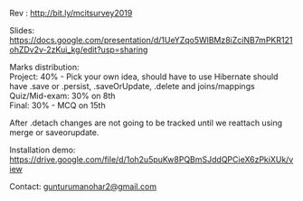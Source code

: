 Rev : http://bit.ly/mcitsurvey2019

Slides:
https://docs.google.com/presentation/d/1UeYZqo5WlBMz8iZciNB7mPKR121ohZDv2v-2zKui_kg/edit?usp=sharing

Marks distribution: <br>
    Project: 40% - Pick your own idea, should have to use Hibernate should have .save or .persist, .saveOrUpdate, .delete and joins/mappings <br>
    Quiz/Mid-exam: 30% on 8th <br>
    Final: 30% - MCQ on 15th </br>


After .detach changes are not going to be tracked until we reattach using merge or saveorupdate.

Installation demo:
https://drive.google.com/file/d/1oh2u5puKw8PQBmSJddQPCieX6zPkiXUk/view


Contact: gunturumanohar2@gmail.com
